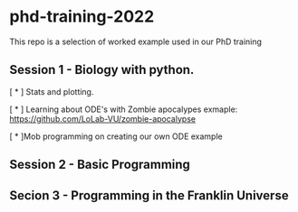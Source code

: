 # phd-training-2022
This repo is a selection of worked example used in our PhD training 

## Session 1 - Biology with python. 

[ * ] Stats and plotting.

[ * ] Learning about ODE's with Zombie apocalypes exmaple:
https://github.com/LoLab-VU/zombie-apocalypse

[ * ]Mob programming on creating our own ODE example 

## Session 2 - Basic Programming



## Secion 3 - Programming in the Franklin Universe
